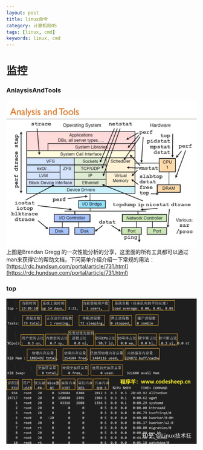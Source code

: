 ```yaml
---
layout: post
title: linux命令
category: 计算机和OS
tags: [linux, cmd]
keywords: linux, cmd
---
```


# 监控
### AnlaysisAndTools
![AnlaysisAndTools](/assets/img/linux/AnlaysisAndTools.jpeg)
上图是Brendan Gregg 的一次性能分析的分享，这里面的所有工具都可以通过man来获得它的帮助文档，下问简单介绍介绍一下常规的用法：
[https://rdc.hundsun.com/portal/article/731.html](https://rdc.hundsun.com/portal/article/731.html)

### top
![top-cmd](/assets/img/linux/top-cmd.jpeg)